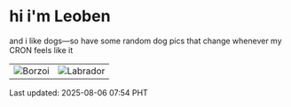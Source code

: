# hi i'm Leoben

and i like dogs—so have some random dog pics that change whenever my CRON feels like it

|  |  |
|--------|----------|
| ![Borzoi](https://random-dog-vercel.vercel.app/api/random-borzoi?v=1754438069) | ![Labrador](https://random-dog-vercel.vercel.app/api/random-labrador?v=1754438069) |

Last updated: 2025-08-06 07:54 PHT
